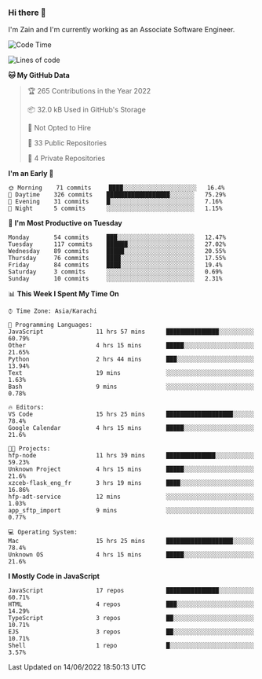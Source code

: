 ### Hi there 👋

I'm Zain and I'm currently working as an Associate Software Engineer.

<!--START_SECTION:waka-->
![Code Time](http://img.shields.io/badge/Code%20Time-0%20secs-blue)

![Lines of code](https://img.shields.io/badge/From%20Hello%20World%20I%27ve%20Written-3%20Million%20lines%20of%20code-blue)

**🐱 My GitHub Data** 

> 🏆 265 Contributions in the Year 2022
 > 
> 📦 32.0 kB Used in GitHub's Storage 
 > 
> 🚫 Not Opted to Hire
 > 
> 📜 33 Public Repositories 
 > 
> 🔑 4 Private Repositories  
 > 
**I'm an Early 🐤** 

```text
🌞 Morning    71 commits     ████░░░░░░░░░░░░░░░░░░░░░   16.4% 
🌆 Daytime    326 commits    ██████████████████░░░░░░░   75.29% 
🌃 Evening    31 commits     █░░░░░░░░░░░░░░░░░░░░░░░░   7.16% 
🌙 Night      5 commits      ░░░░░░░░░░░░░░░░░░░░░░░░░   1.15%

```
📅 **I'm Most Productive on Tuesday** 

```text
Monday       54 commits     ███░░░░░░░░░░░░░░░░░░░░░░   12.47% 
Tuesday      117 commits    ██████░░░░░░░░░░░░░░░░░░░   27.02% 
Wednesday    89 commits     █████░░░░░░░░░░░░░░░░░░░░   20.55% 
Thursday     76 commits     ████░░░░░░░░░░░░░░░░░░░░░   17.55% 
Friday       84 commits     ████░░░░░░░░░░░░░░░░░░░░░   19.4% 
Saturday     3 commits      ░░░░░░░░░░░░░░░░░░░░░░░░░   0.69% 
Sunday       10 commits     ░░░░░░░░░░░░░░░░░░░░░░░░░   2.31%

```


📊 **This Week I Spent My Time On** 

```text
⌚︎ Time Zone: Asia/Karachi

💬 Programming Languages: 
JavaScript               11 hrs 57 mins      ███████████████░░░░░░░░░░   60.79% 
Other                    4 hrs 15 mins       █████░░░░░░░░░░░░░░░░░░░░   21.65% 
Python                   2 hrs 44 mins       ███░░░░░░░░░░░░░░░░░░░░░░   13.94% 
Text                     19 mins             ░░░░░░░░░░░░░░░░░░░░░░░░░   1.63% 
Bash                     9 mins              ░░░░░░░░░░░░░░░░░░░░░░░░░   0.78%

🔥 Editors: 
VS Code                  15 hrs 25 mins      ███████████████████░░░░░░   78.4% 
Google Calendar          4 hrs 15 mins       █████░░░░░░░░░░░░░░░░░░░░   21.6%

🐱‍💻 Projects: 
hfp-node                 11 hrs 39 mins      ██████████████░░░░░░░░░░░   59.23% 
Unknown Project          4 hrs 15 mins       █████░░░░░░░░░░░░░░░░░░░░   21.6% 
xzceb-flask_eng_fr       3 hrs 19 mins       ████░░░░░░░░░░░░░░░░░░░░░   16.86% 
hfp-adt-service          12 mins             ░░░░░░░░░░░░░░░░░░░░░░░░░   1.03% 
app_sftp_import          9 mins              ░░░░░░░░░░░░░░░░░░░░░░░░░   0.77%

💻 Operating System: 
Mac                      15 hrs 25 mins      ███████████████████░░░░░░   78.4% 
Unknown OS               4 hrs 15 mins       █████░░░░░░░░░░░░░░░░░░░░   21.6%

```

**I Mostly Code in JavaScript** 

```text
JavaScript               17 repos            ███████████████░░░░░░░░░░   60.71% 
HTML                     4 repos             ███░░░░░░░░░░░░░░░░░░░░░░   14.29% 
TypeScript               3 repos             ██░░░░░░░░░░░░░░░░░░░░░░░   10.71% 
EJS                      3 repos             ██░░░░░░░░░░░░░░░░░░░░░░░   10.71% 
Shell                    1 repo              █░░░░░░░░░░░░░░░░░░░░░░░░   3.57%

```



 Last Updated on 14/06/2022 18:50:13 UTC
<!--END_SECTION:waka-->

<!--
**ZainAmjad68/ZainAmjad68** is a ✨ _special_ ✨ repository because its `README.md` (this file) appears on your GitHub profile.

Here are some ideas to get you started:

- 🔭 I’m currently working on ...
- 🌱 I’m currently learning ...
- 👯 I’m looking to collaborate on ...
- 🤔 I’m looking for help with ...
- 💬 Ask me about ...
- 📫 How to reach me: ...
- 😄 Pronouns: ...
- ⚡ Fun fact: ...
-->
